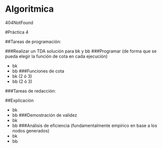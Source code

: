 # Algoritmica
404NotFound

#Práctica 4

##Tareas de programación:

###Realizar un TDA solución para bk y bb
###Programar (de forma que se pueda elegir la función de cota en cada ejecución)
* bk
* bb
###Funciones de cota
* bk (2 ó 3)
* bb (2 ó 3)
		

###Tareas de redacción:

##Explicación
* bk
* bb
###Demostración de validez
* bk
* bb
###Análisis de eficiencia (fundamentalmente empírico en base a los nodos generados)
* bk
* bb
